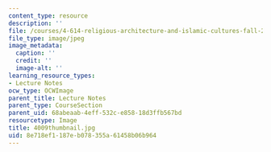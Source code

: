 ```yaml
---
content_type: resource
description: ''
file: /courses/4-614-religious-architecture-and-islamic-cultures-fall-2002/8e718ef1187eb078355a61458b06b964_4009thumbnail.jpg
file_type: image/jpeg
image_metadata:
  caption: ''
  credit: ''
  image-alt: ''
learning_resource_types:
- Lecture Notes
ocw_type: OCWImage
parent_title: Lecture Notes
parent_type: CourseSection
parent_uid: 68abeaab-4eff-532c-e858-18d3ffb567bd
resourcetype: Image
title: 4009thumbnail.jpg
uid: 8e718ef1-187e-b078-355a-61458b06b964
---
```


